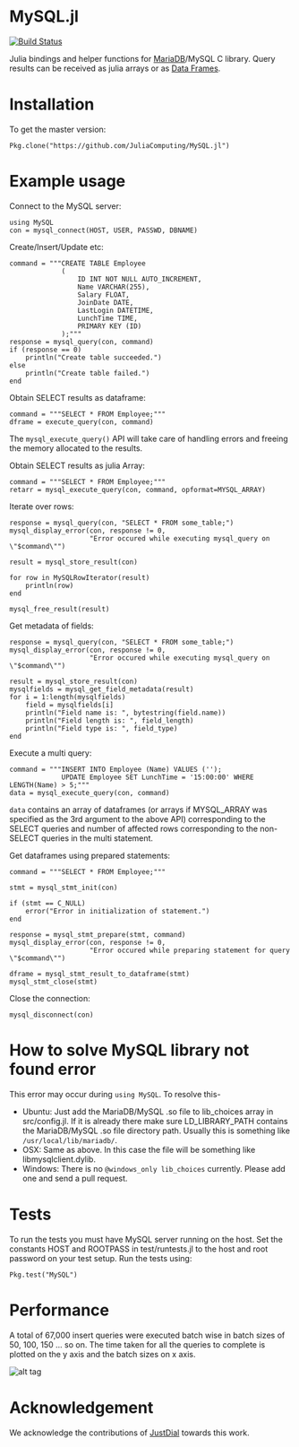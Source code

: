MySQL.jl
======

[![Build Status](https://travis-ci.org/JuliaDB/MySQL.jl.svg?branch=master)](https://travis-ci.org/JuliaDB/MySQL.jl)

Julia bindings and helper functions for [MariaDB](https://mariadb.org/)/MySQL C library.
Query results can be received as julia arrays or as [Data Frames](https://github.com/JuliaStats/DataFrames.jl).

# Installation

To get the master version:
```
Pkg.clone("https://github.com/JuliaComputing/MySQL.jl")
```

# Example usage

Connect to the MySQL server:
```
using MySQL
con = mysql_connect(HOST, USER, PASSWD, DBNAME)
```

Create/Insert/Update etc:
```
command = """CREATE TABLE Employee
             (
                 ID INT NOT NULL AUTO_INCREMENT,
                 Name VARCHAR(255),
                 Salary FLOAT,
                 JoinDate DATE,
                 LastLogin DATETIME,
                 LunchTime TIME,
                 PRIMARY KEY (ID)
             );"""
response = mysql_query(con, command)
if (response == 0)
    println("Create table succeeded.")
else
    println("Create table failed.")
end
```

Obtain SELECT results as dataframe:

```
command = """SELECT * FROM Employee;"""
dframe = execute_query(con, command)
```
The `mysql_execute_query()` API will take care of handling errors and freeing the memory allocated to the results.

Obtain SELECT results as julia Array:

```
command = """SELECT * FROM Employee;"""
retarr = mysql_execute_query(con, command, opformat=MYSQL_ARRAY)
```

Iterate over rows:

```
response = mysql_query(con, "SELECT * FROM some_table;")
mysql_display_error(con, response != 0,
                    "Error occured while executing mysql_query on \"$command\"")

result = mysql_store_result(con)

for row in MySQLRowIterator(result)
    println(row)
end

mysql_free_result(result)
```

Get metadata of fields:

```
response = mysql_query(con, "SELECT * FROM some_table;")
mysql_display_error(con, response != 0,
                    "Error occured while executing mysql_query on \"$command\"")

result = mysql_store_result(con)
mysqlfields = mysql_get_field_metadata(result)
for i = 1:length(mysqlfields)
    field = mysqlfields[i]
    println("Field name is: ", bytestring(field.name))
    println("Field length is: ", field_length)
    println("Field type is: ", field_type)
end
```

Execute a multi query:

```
command = """INSERT INTO Employee (Name) VALUES ('');
             UPDATE Employee SET LunchTime = '15:00:00' WHERE LENGTH(Name) > 5;"""
data = mysql_execute_query(con, command)
```

`data` contains an array of dataframes (or arrays if MYSQL_ARRAY was specified as the
 3rd argument to the above API) corresponding to the SELECT queries and number of
 affected rows corresponding to the non-SELECT queries in the multi statement.

Get dataframes using prepared statements:

```
command = """SELECT * FROM Employee;"""

stmt = mysql_stmt_init(con)

if (stmt == C_NULL)
    error("Error in initialization of statement.")
end

response = mysql_stmt_prepare(stmt, command)
mysql_display_error(con, response != 0,
                    "Error occured while preparing statement for query \"$command\"")

dframe = mysql_stmt_result_to_dataframe(stmt)
mysql_stmt_close(stmt)
```

Close the connection:

```
mysql_disconnect(con)
```

# How to solve MySQL library not found error

This error may occur during `using MySQL`. To resolve this-
* Ubuntu: Just add the MariaDB/MySQL .so file to lib_choices array in src/config.jl. If it is already there
make sure LD_LIBRARY_PATH contains the MariaDB/MySQL .so file directory path. Usually this is something like
`/usr/local/lib/mariadb/`.
* OSX: Same as above. In this case the file will be something like libmysqlclient.dylib.
* Windows: There is no `@windows_only lib_choices` currently. Please add one and send a pull request.

# Tests

To run the tests you must have MySQL server running on the host. Set the constants HOST and ROOTPASS 
in test/runtests.jl to the host and root password on your test setup. Run the tests using:
```
Pkg.test("MySQL")
```

# Performance

A total of 67,000 insert queries were executed batch wise in batch sizes of 50, 100, 150 ... so on.
 The time taken for all the queries to complete is plotted on the y axis and the batch sizes on x axis.

![alt tag](https://raw.githubusercontent.com/nkottary/nishanth.github.io/master/plot.png)

# Acknowledgement

We acknowledge the contributions of [JustDial](http://www.justdial.com) towards this work.
